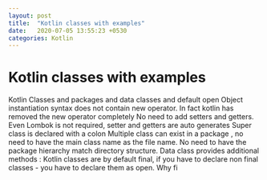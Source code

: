 ```yaml
---
layout: post
title:  "Kotlin classes with examples"
date:   2020-07-05 13:55:23 +0530
categories: Kotlin
---
```


# Kotlin classes with examples


Kotlin Classes and packages and data classes and default open
Object instantiation syntax does not contain new operator. In fact kotlin has removed the new operator completely
No need to add setters and getters. Even Lombok is not required, setter and getters are auto generates
Super class is declared with a colon
Multiple class can exist in a package , no need to have the main class name as the file name. No need to have the package hierarchy match directory structure.
Data class provides additional methods : 
Kotlin classes are by default final, if you have to declare non final classes - you have to declare them as open. Why fi

